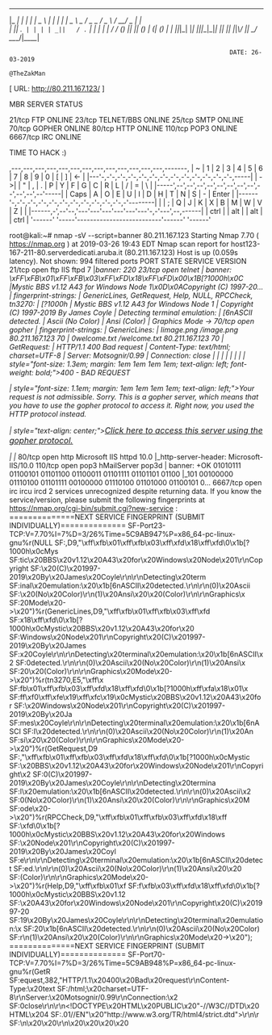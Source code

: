                                                               
```
                                                               
```
  ___ _  _ _____ ___ ___ _  _ ___ _____   ___ ___  ___ _____ ___   ___ ___  _    
 |_ _| \| |_   _| __| _ \ \| | __|_   _| | _ \ _ \/ _ \_   _/ _ \ / __/ _ \| |   
  | || .` | | | | _||   / .` | _|  | |   |  _/   / (_) || || (_) | (_| (_) | |__ 
 |___|_|\_| |_| |___|_|_\_|\_|___| |_|   |_| |_|_\\___/ |_| \___/ \___\___/|____|
                                                                
                                                                 DATE: 26-03-2019
                                                                 @TheZakMan

 [ URL: http://80.211.167.123/ ]



MBR SERVER STATUS

21/tcp	FTP	ONLINE
23/tcp	TELNET/BBS	ONLINE
25/tcp	SMTP	ONLINE
70/tcp	GOPHER	ONLINE
80/tcp	HTTP	ONLINE
110/tcp	POP3	ONLINE
6667/tcp	IRC	ONLINE


TIME TO HACK :)

,---,---,---,---,---,---,---,---,---,---,---,---,---,-------,
| ~ | 1 | 2 | 3 | 4 | 5 | 6 | 7 | 8 | 9 | 0 | [ | ] | <-    |
|---'-,-'-,-'-,-'-,-'-,-'-,-'-,-'-,-'-,-'-,-'-,-'-,-'-,-----|
| ->| | " | , | . | P | Y | F | G | C | R | L | / | = |  \  |
|-----',--',--',--',--',--',--',--',--',--',--',--',--'-----|
| Caps | A | O | E | U | I | D | H | T | N | S | - |  Enter |
|------'-,-'-,-'-,-'-,-'-,-'-,-'-,-'-,-'-,-'-,-'-,-'--------|
|        | ; | Q | J | K | X | B | M | W | V | Z |          |
|------,-',--'--,'---'---'---'---'---'---'-,-'---',--,------|
| ctrl |  | alt |                          | alt  |  | ctrl |
'------'  '-----'--------------------------'------'  '------'

root@kali:~# nmap -sV --script=banner 80.211.167.123
Starting Nmap 7.70 ( https://nmap.org ) at 2019-03-26 19:43 EDT
Nmap scan report for host123-167-211-80.serverdedicati.aruba.it (80.211.167.123)
Host is up (0.059s latency).
Not shown: 994 filtered ports
PORT     STATE SERVICE VERSION
21/tcp   open  ftp     IIS ftpd 7
|_banner: 220
23/tcp   open  telnet
| banner: \xFF\xFB\x01\xFF\xFB\x03\xFF\xFD\x18\xFF\xFD\x00\x1B[?1000h\x0C
|_Mystic BBS v1.12 A43 for Windows Node 1\x0D\x0ACopyright (C) 1997-20...
| fingerprint-strings: 
|   GenericLines, GetRequest, Help, NULL, RPCCheck, tn3270: 
|     [?1000h
|     Mystic BBS v1.12 A43 for Windows Node 1
|     Copyright (C) 1997-2019 By James Coyle
|     Detecting terminal emulation: 
|     [6nASCII detected.
|     Ascii (No Color)
|     Ansi (Color)
|_    Graphics Mode ->
70/tcp   open  gopher
| fingerprint-strings: 
|   GenericLines: 
|     Iimage.png /image.png 80.211.167.123 70
|     0welcome.txt /welcome.txt 80.211.167.123 70
|   GetRequest: 
|     HTTP/1.1 400 Bad request
|     Content-Type: text/html; charset=UTF-8
|     Server: Motsognir/0.99
|     Connection: close
|     <!DOCTYPE HTML PUBLIC "-//W3C//DTD HTML 4.01//EN" "http://www.w3.org/TR/html4/strict.dtd">
|     <html>
|     <head>
|     <title>400 - Bad request</title>
|     <meta name="generator" content="Motsognir v0.99">
|     </head>
|     <body>
|     style="font-size: 1.3em; margin: 1em 1em 1em 1em; text-align: left; font-weight: bold;">400 - BAD REQUEST</p>
|     style="font-size: 1.1em; margin: 1em 1em 1em 1em; text-align: left;">Your request is not admissible. Sorry. This is a gopher server, which means that you have to use the gopher protocol to access it. Right now, you used the HTTP protocol instead.</p>
|     style="text-align: center;"><a href="gopher://80.211.167.123/" style="font-size: 1.15em;">Click here to access this server using the gopher protocol.</a></p>
|     </body>
|_    </html>
80/tcp   open  http    Microsoft IIS httpd 10.0
|_http-server-header: Microsoft-IIS/10.0
110/tcp  open  pop3    hMailServer pop3d
| banner: +OK 01010111 01100101 01101100 01100011 01101111 01101101 01100
|_101 00100000 01110100 01101111 00100000 01110100 01101000 01100101 0...
6667/tcp open  irc     ircu ircd
2 services unrecognized despite returning data. If you know the service/version, please submit the following fingerprints at https://nmap.org/cgi-bin/submit.cgi?new-service :
==============NEXT SERVICE FINGERPRINT (SUBMIT INDIVIDUALLY)==============
SF-Port23-TCP:V=7.70%I=7%D=3/26%Time=5C9AB947%P=x86_64-pc-linux-gnu%r(NULL
SF:,D9,"\xff\xfb\x01\xff\xfb\x03\xff\xfd\x18\xff\xfd\0\x1b\[\?1000h\x0cMys
SF:tic\x20BBS\x20v1\.12\x20A43\x20for\x20Windows\x20Node\x201\r\nCopyright
SF:\x20\(C\)\x201997-2019\x20By\x20James\x20Coyle\r\n\r\nDetecting\x20term
SF:inal\x20emulation:\x20\x1b\[6nASCII\x20detected\.\r\n\r\n\(0\)\x20Ascii
SF:\x20\(No\x20Color\)\r\n\(1\)\x20Ansi\x20\x20\(Color\)\r\n\r\nGraphics\x
SF:20Mode\x20->\x20")%r(GenericLines,D9,"\xff\xfb\x01\xff\xfb\x03\xff\xfd\
SF:x18\xff\xfd\0\x1b\[\?1000h\x0cMystic\x20BBS\x20v1\.12\x20A43\x20for\x20
SF:Windows\x20Node\x201\r\nCopyright\x20\(C\)\x201997-2019\x20By\x20James\
SF:x20Coyle\r\n\r\nDetecting\x20terminal\x20emulation:\x20\x1b\[6nASCII\x2
SF:0detected\.\r\n\r\n\(0\)\x20Ascii\x20\(No\x20Color\)\r\n\(1\)\x20Ansi\x
SF:20\x20\(Color\)\r\n\r\nGraphics\x20Mode\x20->\x20")%r(tn3270,E5,"\xff\x
SF:fb\x01\xff\xfb\x03\xff\xfd\x18\xff\xfd\0\x1b\[\?1000h\xff\xfa\x18\x01\x
SF:ff\xf0\xff\xfe\x19\xff\xfc\x19\x0cMystic\x20BBS\x20v1\.12\x20A43\x20for
SF:\x20Windows\x20Node\x201\r\nCopyright\x20\(C\)\x201997-2019\x20By\x20Ja
SF:mes\x20Coyle\r\n\r\nDetecting\x20terminal\x20emulation:\x20\x1b\[6nASCI
SF:I\x20detected\.\r\n\r\n\(0\)\x20Ascii\x20\(No\x20Color\)\r\n\(1\)\x20An
SF:si\x20\x20\(Color\)\r\n\r\nGraphics\x20Mode\x20->\x20")%r(GetRequest,D9
SF:,"\xff\xfb\x01\xff\xfb\x03\xff\xfd\x18\xff\xfd\0\x1b\[\?1000h\x0cMystic
SF:\x20BBS\x20v1\.12\x20A43\x20for\x20Windows\x20Node\x201\r\nCopyright\x2
SF:0\(C\)\x201997-2019\x20By\x20James\x20Coyle\r\n\r\nDetecting\x20termina
SF:l\x20emulation:\x20\x1b\[6nASCII\x20detected\.\r\n\r\n\(0\)\x20Ascii\x2
SF:0\(No\x20Color\)\r\n\(1\)\x20Ansi\x20\x20\(Color\)\r\n\r\nGraphics\x20M
SF:ode\x20->\x20")%r(RPCCheck,D9,"\xff\xfb\x01\xff\xfb\x03\xff\xfd\x18\xff
SF:\xfd\0\x1b\[\?1000h\x0cMystic\x20BBS\x20v1\.12\x20A43\x20for\x20Windows
SF:\x20Node\x201\r\nCopyright\x20\(C\)\x201997-2019\x20By\x20James\x20Coyl
SF:e\r\n\r\nDetecting\x20terminal\x20emulation:\x20\x1b\[6nASCII\x20detect
SF:ed\.\r\n\r\n\(0\)\x20Ascii\x20\(No\x20Color\)\r\n\(1\)\x20Ansi\x20\x20\
SF:(Color\)\r\n\r\nGraphics\x20Mode\x20->\x20")%r(Help,D9,"\xff\xfb\x01\xf
SF:f\xfb\x03\xff\xfd\x18\xff\xfd\0\x1b\[\?1000h\x0cMystic\x20BBS\x20v1\.12
SF:\x20A43\x20for\x20Windows\x20Node\x201\r\nCopyright\x20\(C\)\x201997-20
SF:19\x20By\x20James\x20Coyle\r\n\r\nDetecting\x20terminal\x20emulation:\x
SF:20\x1b\[6nASCII\x20detected\.\r\n\r\n\(0\)\x20Ascii\x20\(No\x20Color\)\
SF:r\n\(1\)\x20Ansi\x20\x20\(Color\)\r\n\r\nGraphics\x20Mode\x20->\x20");
==============NEXT SERVICE FINGERPRINT (SUBMIT INDIVIDUALLY)==============
SF-Port70-TCP:V=7.70%I=7%D=3/26%Time=5C9AB948%P=x86_64-pc-linux-gnu%r(GetR
SF:equest,382,"HTTP/1\.1\x20400\x20Bad\x20request\r\nContent-Type:\x20text
SF:/html;\x20charset=UTF-8\r\nServer:\x20Motsognir/0\.99\r\nConnection:\x2
SF:0close\r\n\r\n<!DOCTYPE\x20HTML\x20PUBLIC\x20\"-//W3C//DTD\x20HTML\x204
SF:\.01//EN\"\x20\"http://www\.w3\.org/TR/html4/strict\.dtd\">\r\n<html>\r
SF:\n\x20\x20<head>\r\n\x20\x20\x20\x20<title>400\x20-\x20Bad\x20request</
SF:title>\r\n\x20\x20\x20\x20<meta\x20name=\"generator\"\x20content=\"Mots
SF:ognir\x20v0\.99\">\r\n\x20\x20</head>\r\n\x20\x20<body>\r\n\x20\x20\x20
SF:\x20<p\x20style=\"font-size:\x201\.3em;\x20margin:\x201em\x201em\x201em
SF:\x201em;\x20text-align:\x20left;\x20font-weight:\x20bold;\">400\x20-\x2
SF:0BAD\x20REQUEST</p>\r\n\x20\x20\x20\x20<p\x20style=\"font-size:\x201\.1
SF:em;\x20margin:\x201em\x201em\x201em\x201em;\x20text-align:\x20left;\">Y
SF:our\x20request\x20is\x20not\x20admissible\.\x20Sorry\.\x20This\x20is\x2
SF:0a\x20gopher\x20server,\x20which\x20means\x20that\x20you\x20have\x20to\
SF:x20use\x20the\x20gopher\x20protocol\x20to\x20access\x20it\.\x20Right\x2
SF:0now,\x20you\x20used\x20the\x20HTTP\x20protocol\x20instead\.</p>\r\n\x2
SF:0\x20\x20\x20<p\x20style=\"text-align:\x20center;\"><a\x20href=\"gopher
SF:://80\.211\.167\.123/\"\x20style=\"font-size:\x201\.15em;\">Click\x20he
SF:re\x20to\x20access\x20this\x20server\x20using\x20the\x20gopher\x20proto
SF:col\.</a></p>\r\n\x20\x20</body>\r\n</html>\r\n")%r(GenericLines,59,"Ii
SF:mage\.png\t/image\.png\t80\.211\.167\.123\t70\r\n0welcome\.txt\t/welcom
SF:e\.txt\t80\.211\.167\.123\t70\r\n\.\r\n");
Service Info: Host: irc.mbr.local; OS: Windows; CPE: cpe:/o:microsoft:windows





https://en.wikipedia.org/wiki/Gopher_(protocol)

Because of the simplicity of the Gopher protocol, tools such as netcat make it possible to download Gopher content easily from the command line:
echo jacks/jack.exe | nc gopher.example.org 70 > jack.exe


echo /welcome.txt | nc 80.211.167.123 70 > welcome.txt
echo /image.png | nc 80.211.167.123 70 > image.png


binary_extract.png


00110110 00100000 00110010 00110000 00100000 00110011 00110000 00100000 00110011 00111000 00100000 00110011 00110011 00100000 00110010 00110000 00100000 00110011 00110000 00100000 00110011 00110110 00100000 00110011 00110101 00100000 00110010 00110000 00100000 00110011 00110000 00100000 00110011 00110100 00100000 00110011 00111001 00100000 00110010 00110000 00100000 00110011 00110000 00100000 00110011 00110101 00100000 00110011 00110010 00100000 00110010 00110000 00100000 00110011 00110000 00100000 00110011 00110101 00100000 00110011 00110100 00100000 00110010 00110000 00100000 00110011 00110000 00100000 00110011 00111001 00100000 00110011 00110111 00100000 00110010 00110000 00100000 00110011 00110001 00100000 00110011 00110000 00100000 00110011 00110001 00100000 00110010 00110000 00100000 00110011 00110001 00100000 00110011 00110000 00100000 00110011 00110100

BIN TO HEX:

6 20 30 38 33 20 30 36 35 20 30 34 39 20 30 35 32 20 30 35 34 20 30 39 37 20 31 30 31 20 31 30 34

HEX TO DEC:
6 083 065 049 052 054 097 101 104


DEC TO ASCII:
kPo/ZbmLSA146aeh




```

```
